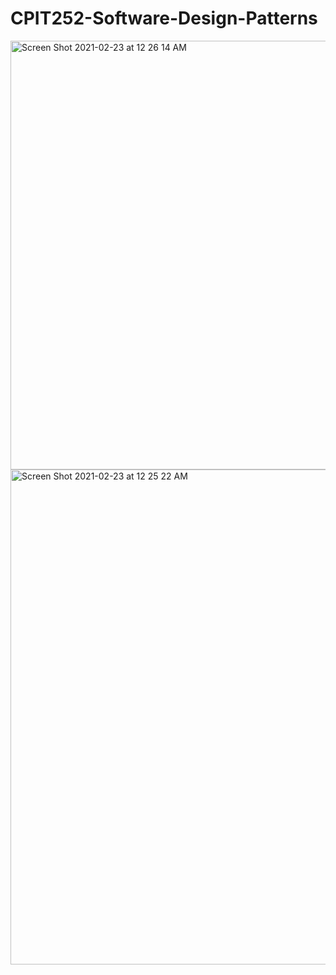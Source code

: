 # CPIT252-Software-Design-Patterns

<img width="686" alt="Screen Shot 2021-02-23 at 12 26 14 AM" src="https://user-images.githubusercontent.com/71409736/167867493-0eec5a87-7c31-429d-9114-73ed67e1d8e4.png">

<img width="792" alt="Screen Shot 2021-02-23 at 12 25 22 AM" src="https://user-images.githubusercontent.com/71409736/167867550-ce8e612e-7900-44bf-aca8-c71ad2af5274.png">
